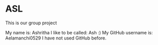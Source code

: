 # ASL
This is our group project

My name is: Ashritha
I like to be called: Ash :)
My GitHub username is: Aelamanchi0529
I have not used GitHub before.
